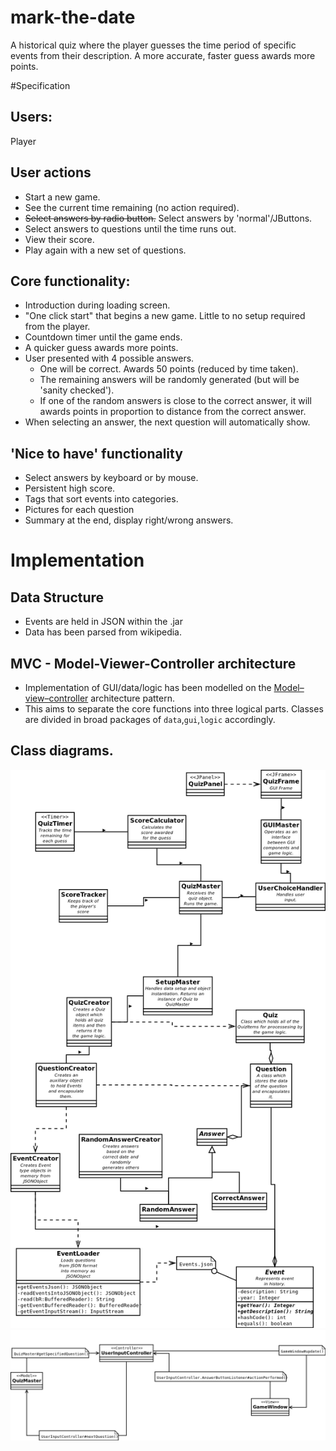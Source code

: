 # mark-the-date

A historical quiz where the player guesses the time period of specific events from their description. A more accurate, faster guess awards more points.

#Specification

## Users:

Player

## User actions

- Start a new game.
- See the current time remaining (no action required).
- ~~Select answers by radio button.~~ Select answers by 'normal'/JButtons.
- Select answers to questions until the time runs out.
- View their score.
- Play again with a new set of questions.


## Core functionality:

- Introduction during loading screen.
- "One click start" that begins a new game. Little to no setup required from the player.
- Countdown timer until the game ends.
- A quicker guess awards more points.
- User presented with 4 possible answers.
  - One will be correct. Awards 50 points (reduced by time taken).
  - The remaining answers will be randomly generated (but will be 'sanity checked').
  - If one of the random answers is close to the correct answer, it will awards points in proportion to distance from the correct answer.
- When selecting an answer, the next question will automatically show.

## 'Nice to have' functionality

- Select answers by keyboard or by mouse.
- Persistent high score.
- Tags that sort events into categories.
- Pictures for each question
- Summary at the end, display right/wrong answers.

# Implementation

## Data Structure

- Events are held in JSON within the .jar
- Data has been parsed from wikipedia.

## MVC - Model-Viewer-Controller architecture

- Implementation of GUI/data/logic has been modelled on the [Model–view–controller](https://en.wikipedia.org/wiki/Model%E2%80%93view%E2%80%93controller) architecture pattern.
- This aims to separate the core functions into three logical parts. Classes are divided in broad packages of `data`,`gui`,`logic` accordingly.



## Class diagrams.

![Data model diagram](https://github.com/yherin/mark-the-date/blob/master/documentation/mark-the-date-clas-diagram.png)
![MVC diagram](https://github.com/yherin/mark-the-date/blob/master/documentation/mvc.png)
